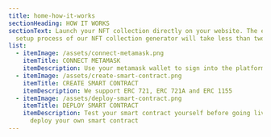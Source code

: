 ```yaml
---
title: home-how-it-works
sectionHeading: HOW IT WORKS
sectionText: Launch your NFT collection directly on your website. The entire
  setup process of our NFT collection generator will take less than two minutes.
list:
  - itemImage: /assets/connect-metamask.png
    itemTitle: CONNECT METAMASK
    itemDescription: Use your metamask wallet to sign into the platform
  - itemImage: /assets/create-smart-contract.png
    itemTitle: CREATE SMART CONTRACT
    itemDescription: We support ERC 721, ERC 721A and ERC 1155
  - itemImage: /assets/deploy-smart-contract.png
    itemTitle: DEPLOY SMART CONTRACT
    itemDescription: Test your smart contract yourself before going live. Then
      deploy your own smart contract
---
```

